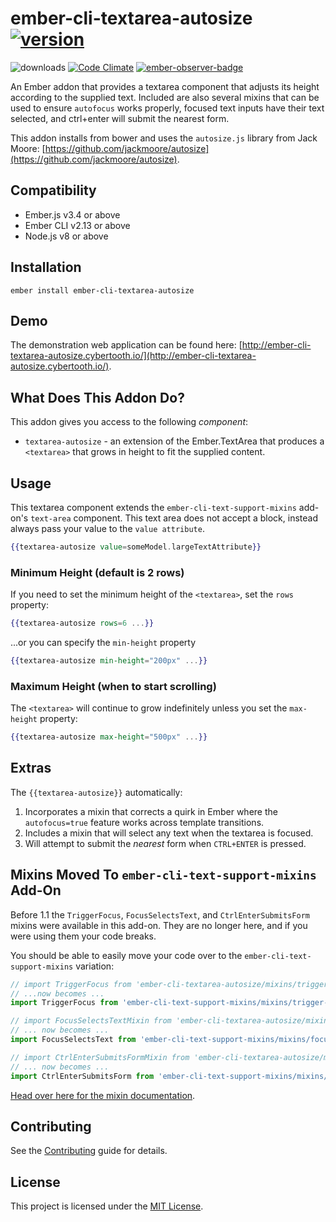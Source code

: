 # ember-cli-textarea-autosize [![version](http://badge.fury.io/js/ember-cli-textarea-autosize.svg)](http://badge.fury.io/js/ember-cli-textarea-autosize)

![downloads](http://img.shields.io/npm/dy/ember-cli-textarea-autosize.svg) [![Code Climate](http://codeclimate.com/github/cybertoothca/ember-cli-textarea-autosize/badges/gpa.svg)](http://codeclimate.com/github/cybertoothca/ember-cli-textarea-autosize) [![ember-observer-badge](http://emberobserver.com/badges/ember-cli-textarea-autosize.svg)](http://emberobserver.com/addons/ember-cli-textarea-autosize)

An Ember addon that provides a textarea component that adjusts its
height according to the supplied text. Included are also several
mixins that can be used to ensure `autofocus` works properly,
focused text inputs have their text selected, and ctrl+enter will
submit the nearest form.

This addon installs from bower and uses the `autosize.js` library
from Jack Moore: [https://github.com/jackmoore/autosize](https://github.com/jackmoore/autosize).

## Compatibility

- Ember.js v3.4 or above
- Ember CLI v2.13 or above
- Node.js v8 or above

## Installation

```
ember install ember-cli-textarea-autosize
```

## Demo

The demonstration web application can be found here:
[http://ember-cli-textarea-autosize.cybertooth.io/](http://ember-cli-textarea-autosize.cybertooth.io/).

## What Does This Addon Do?

This addon gives you access to the following _component_:

- `textarea-autosize` - an extension of the Ember.TextArea that
  produces a `<textarea>` that grows in height to fit the supplied
  content.

## Usage

This textarea component extends the `ember-cli-text-support-mixins` add-on's
`text-area` component. This text area does not accept a block, instead always
pass your value to the `value attribute`.

```handlebars
{{textarea-autosize value=someModel.largeTextAttribute}}
```

### Minimum Height (default is 2 rows)

If you need to set the minimum height of the `<textarea>`, set the
`rows` property:

```handlebars
{{textarea-autosize rows=6 ...}}
```

...or you can specify the `min-height` property

```handlebars
{{textarea-autosize min-height="200px" ...}}
```

### Maximum Height (when to start scrolling)

The `<textarea>` will continue to grow indefinitely unless you set the
`max-height` property:

```handlebars
{{textarea-autosize max-height="500px" ...}}
```

## Extras

The `{{textarea-autosize}}` automatically:

1. Incorporates a mixin that corrects a quirk in Ember where the
   `autofocus=true` feature works across template transitions.
1. Includes a mixin that will select any text when the textarea is
   focused.
1. Will attempt to submit the _nearest_ form when `CTRL+ENTER` is
   pressed.

## Mixins Moved To `ember-cli-text-support-mixins` Add-On

Before 1.1 the `TriggerFocus`, `FocusSelectsText`, and `CtrlEnterSubmitsForm` mixins
were available in this add-on. They are no longer here, and if you were using them your
code breaks.

You should be able to easily move your code over to the `ember-cli-text-support-mixins`
variation:

```javascript
// import TriggerFocus from 'ember-cli-textarea-autosize/mixins/trigger-focus'
// ...now becomes ...
import TriggerFocus from 'ember-cli-text-support-mixins/mixins/trigger-focus';

// import FocusSelectsTextMixin from 'ember-cli-textarea-autosize/mixins/focus-selects-text';
// ... now becomes ...
import FocusSelectsText from 'ember-cli-text-support-mixins/mixins/focus-selects-text';

// import CtrlEnterSubmitsFormMixin from 'ember-cli-textarea-autosize/mixins/ctrl-enter-submits-form';
// ... now becomes ...
import CtrlEnterSubmitsForm from 'ember-cli-text-support-mixins/mixins/ctrl-enter-submits-form';
```

[Head over here for the mixin documentation](https://github.com/cybertoothca/ember-cli-text-support-mixins#mixins).

## Contributing

See the [Contributing](CONTRIBUTING.md) guide for details.

## License

This project is licensed under the [MIT License](LICENSE.md).
